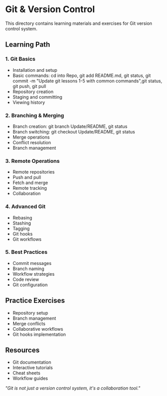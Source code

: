 # Git & Version Control

This directory contains learning materials and exercises for Git version control system.

## Learning Path

### 1. Git Basics
- Installation and setup
- Basic commands: cd into Repo, git add README.md, git status, git commit -m "Update git lessons 1-5 with common commands",git status, git push, git pull
- Repository creation
- Staging and committing
- Viewing history

### 2. Branching & Merging
- Branch creation:  git branch Update/README, git status
- Branch switching: git checkout Update/README, git status
- Merge operations
- Conflict resolution
- Branch management

### 3. Remote Operations
- Remote repositories
- Push and pull
- Fetch and merge
- Remote tracking
- Collaboration

### 4. Advanced Git
- Rebasing
- Stashing
- Tagging
- Git hooks
- Git workflows

### 5. Best Practices
- Commit messages
- Branch naming
- Workflow strategies
- Code review
- Git configuration

## Practice Exercises
- Repository setup
- Branch management
- Merge conflicts
- Collaborative workflows
- Git hooks implementation

## Resources
- Git documentation
- Interactive tutorials
- Cheat sheets
- Workflow guides

*"Git is not just a version control system, it's a collaboration tool."* 